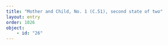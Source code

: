 ```yaml
---
title: "Mother and Child, No. 1 (C.51), second state of two"
layout: entry
order: 1026
object:
    - id: "26"
---
```

